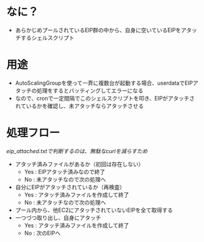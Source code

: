 # なに？
- あらかじめプールされているEIP群の中から、自身に空いているEIPをアタッチするシェルスクリプト

# 用途
- AutoScalingGroupを使って一斉に複数台が起動する場合、userdataでEIPアタッチの処理をするとバッティングしてエラーになる
- なので、cronで一定間隔でこのシェルスクリプトを叩き、EIPがアタッチされているかを確認し、未アタッチならアタッチさせる

# 処理フロー
*eip_attached.txtで判断するのは、無駄なcurlを減らすため*
- アタッチ済みファイルがあるか（初回は存在しない）
  - Yes : EIPアタッチ済みなので終了
  - No : 未アタッチなので次の処理へ
- 自分にEIPがアタッチされているか（再検査）
  - Yes : アタッチ済みファイルを作成して終了
  - No : 未アタッチなので次の処理へ
- プール内から、他EC2にアタッチされていないEIPを全て取得する
- 一つづつ取り出し、自身にアタッチ
  - Yes : アタッチ済みファイルを作成して終了
  - No : 次のEIPへ
